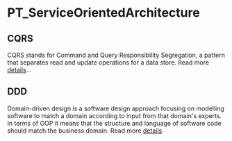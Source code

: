 # PT_ServiceOrientedArchitecture

## CQRS
CQRS stands for Command and Query Responsibility Segregation, a pattern that separates read and update operations for a data store. Read more [details](https://docs.microsoft.com/en-us/azure/architecture/patterns/cqrs#:~:text=CQRS%20stands%20for%20Command%20and,operations%20for%20a%20data%20store)...

## DDD
Domain-driven design is a software design approach focusing on modelling software to match a domain according to input from that domain's experts. In terms of OOP it means that the structure and language of software code should match the business domain. Read more [details](https://martinfowler.com/tags/domain%20driven%20design.html)
